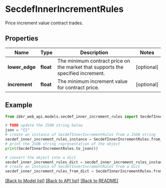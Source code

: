 # SecdefInnerIncrementRules

Price increment value contract trades.

## Properties

Name | Type | Description | Notes
------------ | ------------- | ------------- | -------------
**lower_edge** | **float** | The minimum contract price on the market that supports the specified increment. | [optional] 
**increment** | **float** | The minimum increment value for contract price. | [optional] 

## Example

```python
from ibkr_web_api.models.secdef_inner_increment_rules import SecdefInnerIncrementRules

# TODO update the JSON string below
json = "{}"
# create an instance of SecdefInnerIncrementRules from a JSON string
secdef_inner_increment_rules_instance = SecdefInnerIncrementRules.from_json(json)
# print the JSON string representation of the object
print(SecdefInnerIncrementRules.to_json())

# convert the object into a dict
secdef_inner_increment_rules_dict = secdef_inner_increment_rules_instance.to_dict()
# create an instance of SecdefInnerIncrementRules from a dict
secdef_inner_increment_rules_from_dict = SecdefInnerIncrementRules.from_dict(secdef_inner_increment_rules_dict)
```
[[Back to Model list]](../README.md#documentation-for-models) [[Back to API list]](../README.md#documentation-for-api-endpoints) [[Back to README]](../README.md)


